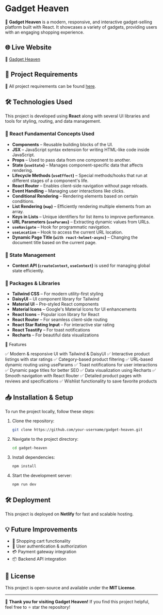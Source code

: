 # Gadget Heaven

🚀 **Gadget Heaven** is a modern, responsive, and interactive gadget-selling platform built with React. It showcases a variety of gadgets, providing users with an engaging shopping experience.

## 🌐 Live Website

🔗 [Gadget Heaven](https://gadgetheaven-yk.netlify.app/)

## 📜 Project Requirements

📂 All project requirements can be found [here](https://github.com/ProgrammingHero1/B10-A8-gadget-heaven).

## 🛠️ Technologies Used

This project is developed using **React** along with several UI libraries and tools for styling, routing, and data management.

### 📌 React Fundamental Concepts Used

- **Components** – Reusable building blocks of the UI.
- **JSX** – JavaScript syntax extension for writing HTML-like code inside JavaScript.
- **Props** – Used to pass data from one component to another.
- **State (`useState`)** – Manages component-specific data that affects rendering.
- **Lifecycle Methods (`useEffect`)** – Special methods/hooks that run at different stages of a component's life.
- **React Router** – Enables client-side navigation without page reloads.
- **Event Handling** – Managing user interactions like clicks.
- **Conditional Rendering** – Rendering elements based on certain conditions.
- **List Rendering (`map`)** – Efficiently rendering multiple elements from an array.
- **Keys in Lists** – Unique identifiers for list items to improve performance.
- **URL Parameters (`useParams`)** – Extracting dynamic values from URLs.
- **`useNavigate`** – Hook for programmatic navigation.
- **`useLocation`** – Hook to access the current URL location.
- **Dynamic Page Title (`with react-helmet-async`)** – Changing the document title based on the current page.

### 📌 State Management

- **Context API (`createContext`, `useContext`)** is used for managing global state efficiently.

### 📌 Packages & Libraries

- **Tailwind CSS** – For modern utility-first styling
- **DaisyUI** – UI component library for Tailwind
- **Material UI** – Pre-styled React components
- **Material Icons** – Google's Material Icons for UI enhancements
- **React Icons** – Popular icon library for React
- **React Router** – For seamless client-side routing
- **React Star Rating Input** – For interactive star rating
- **React Toastify** – For toast notifications
- **Recharts** – For beautiful data visualizations

📂 Features

✅ Modern & responsive UI with Tailwind & DaisyUI
✅ Interactive product listings with star ratings
✅ Category-based product filtering
✅ URL-based dynamic routing using useParams
✅ Toast notifications for user interactions
✅ Dynamic page titles for better SEO
✅ Data visualization using Recharts
✅ Smooth navigation with React Router
✅ Detailed product pages with reviews and specifications
✅ Wishlist functionality to save favorite products

## 📥 Installation & Setup

To run the project locally, follow these steps:

1. Clone the repository:
   ```sh
   git clone https://github.com/your-username/gadget-heaven.git
   ```
2. Navigate to the project directory:
   ```sh
   cd gadget-heaven
   ```
3. Install dependencies:
   ```sh
   npm install
   ```
4. Start the development server:
   ```sh
   npm run dev
   ```

## 🛠️ Deployment

This project is deployed on **Netlify** for fast and scalable hosting.

## 💡 Future Improvements

- 🛒 Shopping cart functionality
- 🔑 User authentication & authorization
- 💳 Payment gateway integration
- 📦 Backend API integration

## 📜 License

This project is open-source and available under the **MIT License**.

---

🎉 **Thank you for visiting Gadget Heaven!** If you find this project helpful, feel free to ⭐ star the repository!
